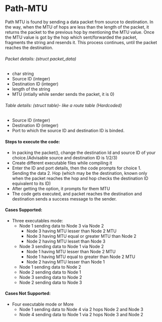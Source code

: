 # Path-MTU

Path MTU is found by sending a data packet from source to destination. In the way, when the MTU of hops are less than the length of the packet, it returns the packet to the previous hop by mentioning the MTU value.
Once the MTU value is got by the hop which sent/forwarded the packet, fragments the string and resends it.
This process continues, until the packet reaches the destination.

###### Packet details: (struct packet_data)
- char string
- Source ID (integer)
- Destination ID (integer)
- length of the string
- MTU (intially while sender sends the packet, it is 0)

###### Table details: (struct table)- like a route table (Hardcoded)
- Source ID (integer)
- Destination ID (integer)
- Port to which the source ID and destination ID is binded.
	
#### Steps to execute the code:
- In packing the packet(), change the destination Id and source ID of your choice.(Advisable source and destination ID is 1/2/3) 
- Create different executable files while compiling it
- Enter the ID and port details, then the code prompts for choice 1. Sending the data 2. Hop (which may be the destination, known only when the packet reaches the hop and hop checks the destination ID equivalent to its ID)
- After getting the option, it prompts for them MTU
- The code gets executed, and packet reaches the destination and destination sends a success message to the sender.

#### Cases Supported:
- Three executables mode:
	- Node 1 sending data to Node 3 via Node 2
		- Node 3 having MTU lesser than Node 2 MTU
		- Node 3 having MTU equal or greater MTU than Node 2
		- Node 2 having MTU lesset than Node 3
	- Node 3 sending data to Node 1 via Node 2
		- Node 1 having MTU lesser than Node 2 MTU
		- Node 1 having MTU equal to greater than Node 2 MTU
		- Node 2 having MTU lesser than Node 1
	- Node 1 sending data to Node 2
	- Node 2 sending data to Node 1
	- Node 3 sending data to Node 2
	- Node 2 sending data to Node 3
	
#### Cases Not Supported:
- Four executable mode or More
	- Node 1 sending data to Node 4 via 2 hops Node 2 and Node 3
	- Node 4 sending data to Node 1 via 2 hops Node 3 and Node 2

	
